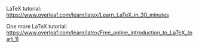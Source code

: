 LaTeX tutorial: https://www.overleaf.com/learn/latex/Learn_LaTeX_in_30_minutes

One more LaTeX tutorial: https://www.overleaf.com/learn/latex/Free_online_introduction_to_LaTeX_(part_1)

